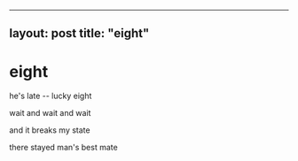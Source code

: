 
---
layout: post
title: "eight"
---

# eight

he's late -- lucky eight

wait and wait and wait

and it breaks my state

there stayed man's best mate

